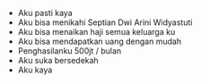 - Aku pasti kaya
- Aku bisa menikahi Septian Dwi Arini Widyastuti
- Aku bisa menaikan haji semua keluarga ku
- Aku bisa mendapatkan uang dengan mudah
- Penghasilanku 500jt / bulan
- Aku suka bersedekah
- Aku kaya
